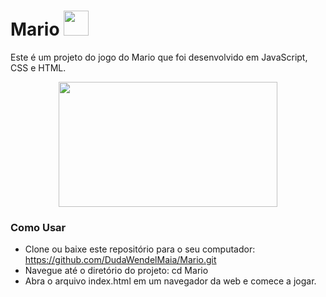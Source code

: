 # Mario <img height="40em" width="40em" src= "https://www.icegif.com/wp-content/uploads/2022/03/icegif-482.gif">
Este é um projeto do jogo do Mario que foi desenvolvido em JavaScript, CSS e HTML. 

<div align= "center">
  <img height="200em" width="350em" src="https://github.com/DudaWendelMaia/Mario/assets/113213701/db72ce50-8bf3-407e-aa1a-f74950d4aa52">
</div>

### Como Usar
- Clone ou baixe este repositório para o seu computador: https://github.com/DudaWendelMaia/Mario.git
- Navegue até o diretório do projeto: cd Mario
- Abra o arquivo index.html em um navegador da web e comece a jogar.

